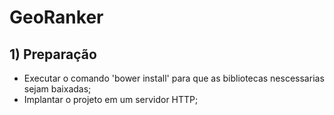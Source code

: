 # GeoRanker

##	1) Preparação	##

* Executar o comando 'bower install' para que as bibliotecas nescessarias sejam baixadas;
* Implantar o projeto em um servidor HTTP;